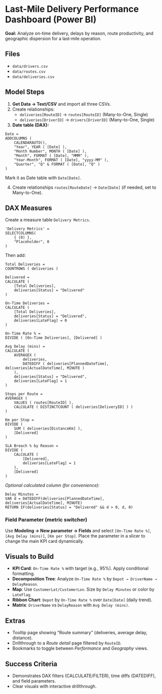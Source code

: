 # Last-Mile Delivery Performance Dashboard (Power BI)

**Goal:** Analyze on-time delivery, delays by reason, route productivity, and geographic dispersion for a last‑mile operation.

## Files
- `data/drivers.csv`
- `data/routes.csv`
- `data/deliveries.csv`

## Model Steps
1. **Get Data → Text/CSV** and import all three CSVs.
2. Create relationships:
   - `deliveries[RouteID]` → `routes[RouteID]` (Many-to-One, Single)
   - `deliveries[DriverID]` → `drivers[DriverID]` (Many-to-One, Single)
3. **Date table (DAX):**
```DAX
Date =
ADDCOLUMNS (
    CALENDARAUTO(),
    "Year", YEAR ( [Date] ),
    "Month Number", MONTH ( [Date] ),
    "Month", FORMAT ( [Date], "MMM" ),
    "Year-Month", FORMAT ( [Date], "yyyy-MM" ),
    "Quarter", "Q" & FORMAT ( [Date], "Q" )
)
```
   Mark it as Date table with `Date[Date]`.
   
4. Create relationships `routes[RouteDate]` → `Date[Date]` (if needed, set to Many-to-One).

## DAX Measures
Create a measure table `Delivery Metrics`.
```DAX
'Delivery Metrics' =
SELECTCOLUMNS(
    { (0) },
    "Placeholder", 0
)
```
Then add:

```DAX
Total Deliveries =
COUNTROWS ( deliveries )

Delivered =
CALCULATE (
    [Total Deliveries],
    deliveries[Status] = "Delivered"
)

On-Time Deliveries =
CALCULATE (
    [Total Deliveries],
    deliveries[Status] = "Delivered",
    deliveries[LateFlag] = 0
)

On-Time Rate % =
DIVIDE ( [On-Time Deliveries], [Delivered] )

Avg Delay (mins) =
CALCULATE (
    AVERAGEX (
        deliveries,
        DATEDIFF ( deliveries[PlannedDateTime], deliveries[ActualDateTime], MINUTE )
    ),
    deliveries[Status] = "Delivered",
    deliveries[LateFlag] = 1
)

Stops per Route =
AVERAGEX (
    VALUES ( routes[RouteID] ),
    CALCULATE ( DISTINCTCOUNT ( deliveries[DeliveryID] ) )
)

Km per Stop =
DIVIDE (
    SUM ( deliveries[DistanceKm] ),
    [Delivered]
)

SLA Breach % by Reason =
DIVIDE (
    CALCULATE (
        [Delivered],
        deliveries[LateFlag] = 1
    ),
    [Delivered]
)

```

_Optional calculated column (for convenience):_
```DAX
Delay Minutes =
VAR d = DATEDIFF(deliveries[PlannedDateTime], deliveries[ActualDateTime], MINUTE)
RETURN IF(deliveries[Status] = "Delivered" && d > 0, d, 0)
```

### Field Parameter (metric switcher)
Use **Modeling → New parameter → Fields** and select `[On-Time Rate %]`, `[Avg Delay (mins)]`, `[Km per Stop]`.
Place the parameter in a slicer to change the main KPI card dynamically.

## Visuals to Build
- **KPI Card**: `On-Time Rate %` with target (e.g., 95%). Apply conditional formatting.
- **Decomposition Tree**: Analyze `On-Time Rate %` by `Depot → DriverName → DelayReason`.
- **Map**: Use `CustomerLat/CustomerLon`. Size by `Delay Minutes` or color by `LateFlag`.
- **Ribbon Chart**: `Depot` by `On-Time Rate %` over `Date[Date]` (daily trend).
- **Matrix**: `DriverName` vs `DelayReason` with `Avg Delay (mins)`.

## Extras
- Tooltip page showing “Route summary” (deliveries, average delay, distance).
- Drillthrough to a *Route detail* page filtered by `RouteID`.
- Bookmarks to toggle between *Performance* and *Geography* views.

## Success Criteria
- Demonstrates DAX filters (CALCULATE/FILTER), time diffs (DATEDIFF), and field parameters.
- Clear visuals with interactive drillthrough.
